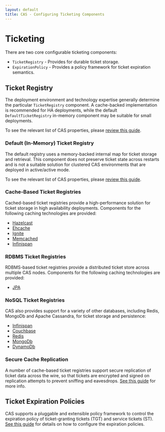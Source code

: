 ```yaml
---
layout: default
title: CAS - Configuring Ticketing Components
---
```


# Ticketing

There are two core configurable ticketing components:

* `TicketRegistry` - Provides for durable ticket storage.
* `ExpirationPolicy` - Provides a policy framework for ticket expiration semantics.

## Ticket Registry

The deployment environment and technology expertise generally determine the particular `TicketRegistry` component.
A cache-backed implementation is recommended for HA deployments, while the default
`DefaultTicketRegistry` in-memory component may be suitable for small deployments.

To see the relevant list of CAS properties, please [review this guide](Configuration-Properties.html#ticket-registry).

### Default (In-Memory) Ticket Registry

The default registry uses a memory-backed internal map for ticket storage and retrieval.
This component does not preserve ticket state across restarts and is not a suitable solution
for clustered CAS environments that are deployed in active/active mode.

To see the relevant list of CAS properties, please [review this guide](Configuration-Properties.html#inmemory-ticket-registry).

### Cache-Based Ticket Registries

Cached-based ticket registries provide a high-performance solution for ticket storage in high availability
deployments. Components for the following caching technologies are provided:

* [Hazelcast](Hazelcast-Ticket-Registry.html)
* [Ehcache](Ehcache-Ticket-Registry.html)
* [Ignite](Ignite-Ticket-Registry.html)
* [Memcached](Memcached-Ticket-Registry.html)
* [Infinispan](Infinispan-Ticket-Registry.html)

### RDBMS Ticket Registries

RDBMS-based ticket registries provide a distributed ticket store across multiple CAS nodes.
Components for the following caching technologies are provided:

* [JPA](JPA-Ticket-Registry.html)

### NoSQL Ticket Registries

CAS also provides support for a variety of other databases, including Redis, MongoDb and Apache
Cassandra, for ticket storage and persistence:

* [Infinispan](Infinispan-Ticket-Registry.html)
* [Couchbase](Couchbase-Ticket-Registry.html)
* [Redis](Redis-Ticket-Registry.html)
* [MongoDb](MongoDb-Ticket-Registry.html)
* [DynamoDb](DynamoDb-Ticket-Registry.html)

### Secure Cache Replication

A number of cache-based ticket registries support secure replication of ticket data across the wire,
so that tickets are encrypted and signed on replication attempts to prevent sniffing and eavesdrops.
[See this guide](Ticket-Registry-Replication-Encryption.html) for more info.

## Ticket Expiration Policies

CAS supports a pluggable and extensible policy framework to control the expiration policy of
ticket-granting tickets (TGT) and service tickets (ST).
[See this guide](Configuring-Ticket-Expiration-Policy.html) for details on how to configure the expiration policies.
